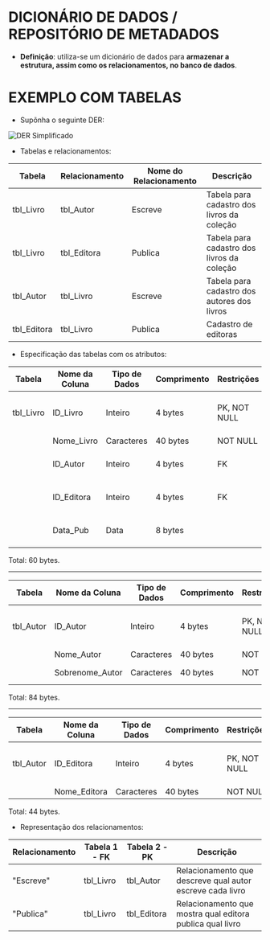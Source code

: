 # DICIONÁRIO DE DADOS / REPOSITÓRIO DE METADADOS
*   **Definição**: utiliza-se um dicionário de dados para **armazenar a estrutura, assim como os relacionamentos, no banco de dados**.

# EXEMPLO COM TABELAS
*   Supõnha o seguinte DER:

![DER Simplificado](https://snag.gy/9sNFRi.jpg)

*   Tabelas e relacionamentos:

| Tabela      | Relacionamento | Nome do Relacionamento | Descrição                                   |
|-------------|----------------|------------------------|---------------------------------------------|
| tbl_Livro   | tbl_Autor      | Escreve                | Tabela para cadastro dos livros da coleção  |
| tbl_Livro   | tbl_Editora    | Publica                | Tabela para cadastro dos livros da coleção  |
| tbl_Autor   | tbl_Livro      | Escreve                | Tabela para cadastro dos autores dos livros |
| tbl_Editora | tbl_Livro      | Publica                | Cadastro de editoras                        |

*   Especificação das tabelas com os atributos:

| Tabela    | Nome da Coluna | Tipo de Dados | Comprimento | Restrições   | Valor Padrão | Descrição                                               |
|-----------|----------------|---------------|-------------|--------------|--------------|---------------------------------------------------------|
| tbl_Livro | ID_Livro       | Inteiro       | 4 bytes     | PK, NOT NULL | N/D          | Número de identificação do livro gerado automaticamente |
|           | Nome_Livro     | Caracteres    | 40 bytes    | NOT NULL     | N/D          | Título do Livro                                         |
|           | ID_Autor       | Inteiro       | 4 bytes     | FK           | N/D          | Nº de identificação do autor                            |
|           | ID_Editora     | Inteiro       | 4 bytes     | FK           | N/D          | Nº de identificação da editora                          |
|           | Data_Pub       | Data          | 8 bytes     |              | N/D          | Data de publicação da obra                              |

Total: 60 bytes.

---

| Tabela    | Nome da Coluna  | Tipo de Dados | Comprimento | Restrições   | Valor Padrão | Descrição                                                |
|-----------|-----------------|---------------|-------------|--------------|--------------|----------------------------------------------------------|
| tbl_Autor | ID_Autor        | Inteiro       | 4 bytes     | PK, NOT NULL | N/D          | Número de identificação do autor, gerado automaticamente |
|           | Nome_Autor      | Caracteres    | 40 bytes    | NOT NULL     | N/D          | Nome do autor                                            |
|           | Sobrenome_Autor | Caracteres    | 40 bytes    | NOT NULL     | N/D          | Sobrenome do autor                                       |

Total: 84 bytes.

---

| Tabela    | Nome da Coluna | Tipo de Dados | Comprimento | Restrições   | Valor Padrão | Descrição                                                  |
|-----------|----------------|---------------|-------------|--------------|--------------|------------------------------------------------------------|
| tbl_Autor | ID_Editora     | Inteiro       | 4 bytes     | PK, NOT NULL | N/D          | Número de identificação da editora, gerado automaticamente |
|           | Nome_Editora   | Caracteres    | 40 bytes    | NOT NULL     | N/D          | Nome da Editora                                            |

Total: 44 bytes.

*   Representação dos relacionamentos:

| Relacionamento | Tabela 1 - FK | Tabela 2 - PK | Descrição                                                 |
|----------------|---------------|---------------|-----------------------------------------------------------|
| "Escreve"      | tbl_Livro     | tbl_Autor     | Relacionamento que descreve qual autor escreve cada livro |
| "Publica"      | tbl_Livro     | tbl_Editora   | Relacionamento que mostra qual editora publica qual livro |
